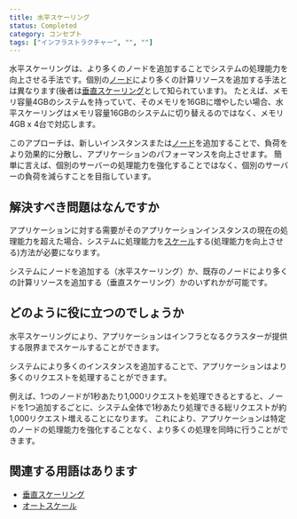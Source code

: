 ```yaml
---
title: 水平スケーリング
status: Completed
category: コンセプト
tags: ["インフラストラクチャー", "", ""]
---
```


水平スケーリングは、より多くのノードを追加することでシステムの処理能力を向上させる手法です。個別の[ノード](/ja/nodes/)により多くの計算リソースを追加する手法とは異なります(後者は[垂直スケーリング](/ja/vertical-scaling/)として知られています)。
たとえば、メモリ容量4GBのシステムを持っていて、そのメモリを16GBに増やしたい場合、水平スケーリングはメモリ容量16GBのシステムに切り替えるのではなく、メモリ4GB x 4台で対応します。

このアプローチは、新しいインスタンスまたは[ノード](/ja/nodes)を追加することで、負荷をより効果的に分散し、アプリケーションのパフォーマンスを向上させます。
簡単に言えば、個別のサーバーの処理能力を強化することではなく、個別のサーバーの負荷を減らすことを目指しています。

## 解決すべき問題はなんですか

アプリケーションに対する需要がそのアプリケーションインスタンスの現在の処理能力を超えた場合、システムに処理能力を[スケール](/ja/scalability/)する(処理能力を向上させる)方法が必要になります。


システムにノードを追加する（水平スケーリング）か、既存のノードにより多くの計算リソースを追加する（垂直スケーリング）かのいずれかが可能です。

## どのように役に立つのでしょうか

水平スケーリングにより、アプリケーションはインフラとなるクラスターが提供する限界までスケールすることができます。

システムにより多くのインスタンスを追加することで、アプリケーションはより多くのリクエストを処理することができます。

例えば、1つのノードが1秒あたり1,000リクエストを処理できるとすると、ノードを1つ追加するごとに、システム全体で1秒あたり処理できる総リクエストが約1,000リクエスト増えることになります。
これにより、アプリケーションは特定のノードの処理能力を強化することなく、より多くの処理を同時に行うことができます。

## 関連する用語はあります

* [垂直スケーリング](/ja/vertical-scaling/)
* [オートスケール](/ja/auto-scaling/)
